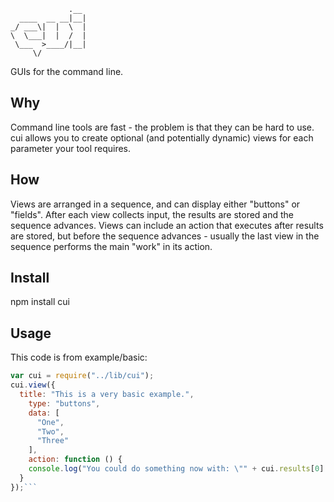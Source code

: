 ```
             .__ 
  ____  __ __|__|
_/ ___\|  |  \  |
\  \___|  |  /  |
 \___  >____/|__|
     \/

```
GUIs for the command line.

## Why
Command line tools are fast - the problem is that they can be hard to use. cui allows you to create optional (and potentially dynamic) views for each parameter your tool requires.

## How
Views are arranged in a sequence, and can display either "buttons" or "fields". After each view collects input, the results are stored and the sequence advances. Views can include an action that executes after results are stored, but before the sequence advances - usually the last view in the sequence performs the main "work" in its action.

## Install
npm install cui

## Usage
This code is from example/basic:
```javascript
var cui = require("../lib/cui");
cui.view({
  title: "This is a very basic example.",
	type: "buttons",
	data: [
	  "One",
	  "Two",
	  "Three"
	],
	action: function () {
    console.log("You could do something now with: \"" + cui.results[0] + "\"");
  }
});```
